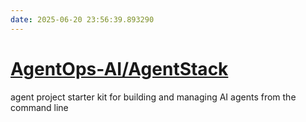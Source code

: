 ```yaml
---
date: 2025-06-20 23:56:39.893290
---
```


# [AgentOps-AI/AgentStack](https://github.com/AgentOps-AI/AgentStack)

agent project starter kit for building and managing AI agents from the command line